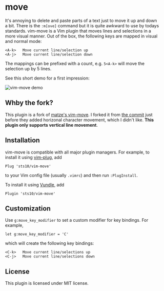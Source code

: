 # move

It's annoying to delete and paste parts of a text just to move it up and down a
bit. There is the `:m[ove]` command but it is quite awkward to use by todays
standards. vim-move is a Vim plugin that moves lines and selections in a more
visual manner. Out of the box, the following keys are mapped in visual and
normal mode:

    <A-k>   Move current line/selection up
    <A-j>   Move current line/selection down

The mappings can be prefixed with a count, e.g. `5<A-k>` will move the selection
up by 5 lines.

See this short demo for a first impression:

![vim-move demo](http://i.imgur.com/RMv8KsJ.gif)

## Whby the fork? 

This plugin is a fork of [matze's vim-move](https://github.com/matze/vim-move). I forked it from [the commit](https://github.com/matze/vim-move/tree/3409db62b68bc77df9b317e0d636b1f7ab21b485) just before they added horizonal character movement, which I didn't like. **This plugin only supports vertical line movement**. 

## Installation

vim-move is compatible with all major plugin managers. For example, to install it using [vim-plug](https://github.com/junegunn/vim-plug), add

```vim
Plug 'sts10/vim-move'
``` 

to your Vim config file (usually `.vimrc`) and then run `:PlugInstall`.


To install it using [Vundle](https://github.com/VundleVim/Vundle.vim), add

```vim
Plugin 'sts10/vim-move'
```

## Customization

Use `g:move_key_modifier` to set a custom modifier for key bindings. For
example,

```vim
let g:move_key_modifier = 'C'
```

which will create the following key bindings:

    <C-k>   Move current line/selections up
    <C-j>   Move current line/selections down

## License

This plugin is licensed under MIT license.
